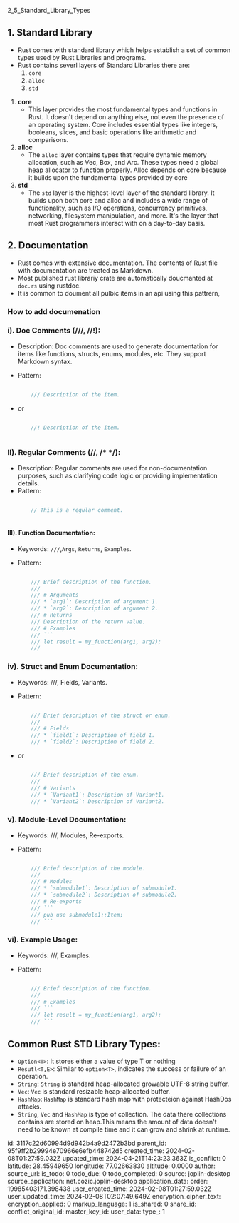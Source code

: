 2_5_Standard_Library_Types

## 1. Standard Library
- Rust comes with standard library which helps establish a set of common types used by Rust Libraries and programs.
- Rust contains severl layers of Standard Libraries there are:
	1. `core`
	2. `alloc`
	3. `std`
1. **core**
	- This layer provides the most fundamental types and functions in Rust. It doesn't depend on anything else, not even the presence of an operating system. Core includes essential types like integers, booleans, slices, and basic operations like arithmetic and comparisons.
2. **alloc**
	- The `alloc` layer contains types that require dynamic memory allocation, such as Vec, Box, and Arc. These types need a global heap allocator to function properly. Alloc depends on core because it builds upon the fundamental types provided by core
3. **std**
	- The `std` layer is the highest-level layer of the standard library. It builds upon both core and alloc and includes a wide range of functionality, such as I/O operations, concurrency primitives, networking, filesystem manipulation, and more. It's the layer that most Rust programmers interact with on a day-to-day basis.


## 2. Documentation
- Rust comes with extensive documentation. The contents of Rust file with documentation are treated as Markdown.
- Most published rust librariy crate are automatically doucmanted at `doc.rs` using rustdoc.
- It is common to doument all pulbic items in an api using this pattrern,

### How to add documenation 

### i).  Doc Comments (///, //!):
- Description: Doc comments are used to generate documentation for items like functions, structs, enums, modules, etc. They support Markdown syntax.
- Pattern:
	```rust

		/// Description of the item.

 
  ```

- or
	```rust

		//! Description of the item.
		
 
  ```

### II). Regular Comments (//, /* */):
- Description: Regular comments are used for non-documentation purposes, such as clarifying code logic or providing implementation details.
- Pattern:
	```rust

		// This is a regular comment.
		
 
  ```

#### III). Function Documentation:
- Keywords: `///`,`Args`, `Returns`, `Examples`.
- Pattern:

	```rust

		/// Brief description of the function.
		///
		/// # Arguments
		/// * `arg1`: Description of argument 1.
		/// * `arg2`: Description of argument 2.
		/// # Returns
		/// Description of the return value.
		/// # Examples
		/// ```
		/// let result = my_function(arg1, arg2);
		///

 
  ```

### iv). Struct and Enum Documentation:
- Keywords: ///, Fields, Variants.
- Pattern:

	```rust

		/// Brief description of the struct or enum.
		///
		/// # Fields
		/// * `field1`: Description of field 1.
		/// * `field2`: Description of field 2.


  ```

- or

	```rust

		/// Brief description of the enum.
		///
		/// # Variants
		/// * `Variant1`: Description of Variant1.
		/// * `Variant2`: Description of Variant2.


	```
### v). Module-Level Documentation:
- Keywords: ///, Modules, Re-exports.
- Pattern:

	```rust

		/// Brief description of the module.
		///
		/// # Modules
		/// * `submodule1`: Description of submodule1.
		/// * `submodule2`: Description of submodule2.
		/// # Re-exports
		/// ```
		/// pub use submodule1::Item;
		/// ```


	```

### vi). Example Usage:
- Keywords: ///, Examples.
- Pattern:

    ```rust

		/// Brief description of the function.
		///
		/// # Examples
		/// ```
		/// let result = my_function(arg1, arg2);
		/// ```


	```

## Common Rust STD Library Types:
- `Option<T>`: It stores either a value of type T or nothing
- `Resutl<T,E>`: Similar to `option<T>`,  indicates the success or failure of an operation.
- `String`: `String` is standard heap-allocated growable UTF-8 string buffer.
- `Vec`: `Vec` is standard resizable heap-allocated  buffer.
- `HashMap`: `HashMap` is standard hash map with protecteion against HashDos attacks.
- `String`, `Vec` and `HashMap` is type of collection. The data there collections contains are stored on heap.This means the amount of data doesn't need to be known at compile time and it can grow and shrink at runtime.

id: 3117c22d60994d9d942b4a9d2472b3bd
parent_id: 95f9ff2b29994e70966e6efb448742d5
created_time: 2024-02-08T01:27:59.032Z
updated_time: 2024-04-21T14:23:23.363Z
is_conflict: 0
latitude: 28.45949650
longitude: 77.02663830
altitude: 0.0000
author: 
source_url: 
is_todo: 0
todo_due: 0
todo_completed: 0
source: joplin-desktop
source_application: net.cozic.joplin-desktop
application_data: 
order: 19985403171.398438
user_created_time: 2024-02-08T01:27:59.032Z
user_updated_time: 2024-02-08T02:07:49.649Z
encryption_cipher_text: 
encryption_applied: 0
markup_language: 1
is_shared: 0
share_id: 
conflict_original_id: 
master_key_id: 
user_data: 
type_: 1